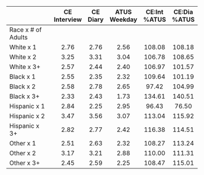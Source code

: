 
|                      | CE<br>Interview |  CE<br>Diary | ATUS<br>Weekday | CE:Int<br>%ATUS | CE:Dia<br>%ATUS |
| -------------------- | :----------: | :----------: | :----------: | :----------: | :----------: |
| Race x # of Adults   |              |              |              |              |              |
| White x 1            |         2.76 |         2.76 |         2.56 |       108.08 |       108.18 |
| White x 2            |         3.25 |         3.31 |         3.04 |       106.78 |       108.65 |
| White x 3+           |         2.57 |         2.44 |         2.40 |       106.97 |       101.57 |
| Black x 1            |         2.55 |         2.35 |         2.32 |       109.64 |       101.19 |
| Black x 2            |         2.58 |         2.78 |         2.65 |        97.42 |       104.99 |
| Black x 3+           |         2.33 |         2.43 |         1.73 |       134.61 |       140.51 |
| Hispanic x 1         |         2.84 |         2.25 |         2.95 |        96.43 |        76.50 |
| Hispanic x 2         |         3.47 |         3.56 |         3.07 |       113.04 |       115.92 |
| Hispanic x 3+        |         2.82 |         2.77 |         2.42 |       116.38 |       114.51 |
| Other x 1            |         2.51 |         2.63 |         2.32 |       108.27 |       113.24 |
| Other x 2            |         3.17 |         3.21 |         2.88 |       110.00 |       111.31 |
| Other x 3+           |         2.45 |         2.59 |         2.25 |       108.47 |       115.01 |

